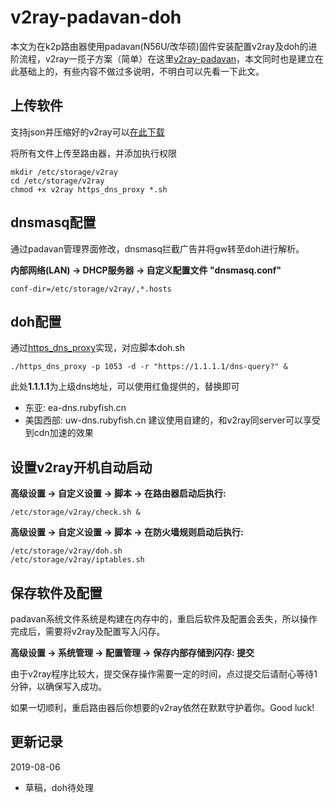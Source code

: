 # v2ray-padavan-doh

本文为在k2p路由器使用padavan(N56U/改华硕)固件安装配置v2ray及doh的进阶流程，v2ray一揽子方案（简单）在这里[v2ray-padavan](https://github.com/felix-fly/v2ray-padavan)，本文同时也是建立在此基础上的，有些内容不做过多说明，不明白可以先看一下此文。

## 上传软件

支持json并压缩好的v2ray可以[在此下载](https://github.com/felix-fly/v2ray-openwrt/releases)

将所有文件上传至路由器，并添加执行权限

```shell
mkdir /etc/storage/v2ray
cd /etc/storage/v2ray
chmod +x v2ray https_dns_proxy *.sh
```

## dnsmasq配置

通过padavan管理界面修改，dnsmasq拦截广告并将gw转至doh进行解析。

**内部网络(LAN) -> DHCP服务器 -> 自定义配置文件 "dnsmasq.conf"**

```shell
conf-dir=/etc/storage/v2ray/,*.hosts
```

## doh配置

通过[https_dns_proxy](https://github.com/aarond10/https_dns_proxy)实现，对应脚本doh.sh
```shell
./https_dns_proxy -p 1053 -d -r "https://1.1.1.1/dns-query?" &
```
此处**1.1.1.1**为上级dns地址，可以使用红鱼提供的，替换即可
* 东亚: ea-dns.rubyfish.cn
* 美国西部: uw-dns.rubyfish.cn
建议使用自建的，和v2ray同server可以享受到cdn加速的效果

## 设置v2ray开机自动启动

**高级设置 -> 自定义设置 -> 脚本 -> 在路由器启动后执行:**

```shell
/etc/storage/v2ray/check.sh &
```

**高级设置 -> 自定义设置 -> 脚本 -> 在防火墙规则启动后执行:**

```shell
/etc/storage/v2ray/doh.sh
/etc/storage/v2ray/iptables.sh
```

## 保存软件及配置

padavan系统文件系统是构建在内存中的，重启后软件及配置会丢失，所以操作完成后，需要将v2ray及配置写入闪存。

**高级设置 -> 系统管理 -> 配置管理 -> 保存内部存储到闪存: 提交**

由于v2ray程序比较大，提交保存操作需要一定的时间，点过提交后请耐心等待1分钟，以确保写入成功。

如果一切顺利，重启路由器后你想要的v2ray依然在默默守护着你。Good luck!

## 更新记录
2019-08-06
* 草稿，doh待处理
